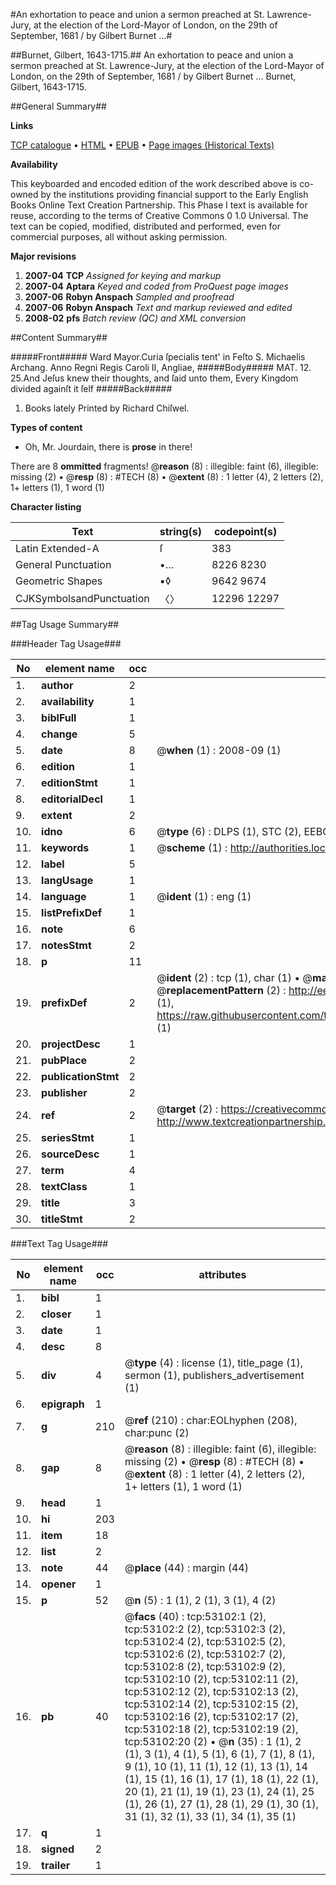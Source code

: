 #An exhortation to peace and union a sermon preached at St. Lawrence-Jury, at the election of the Lord-Mayor of London, on the 29th of September, 1681 / by Gilbert Burnet ...#

##Burnet, Gilbert, 1643-1715.##
An exhortation to peace and union a sermon preached at St. Lawrence-Jury, at the election of the Lord-Mayor of London, on the 29th of September, 1681 / by Gilbert Burnet ...
Burnet, Gilbert, 1643-1715.

##General Summary##

**Links**

[TCP catalogue](http://www.ota.ox.ac.uk/tcp/)  • 
[HTML](http://tei.it.ox.ac.uk/tcp/Texts-HTML/free/A69/A69658.html)  • 
[EPUB](http://tei.it.ox.ac.uk/tcp/Texts-EPUB/free/A69/A69658.epub) • 
[Page images (Historical Texts)](https://data.historicaltexts.jisc.ac.uk/view?pubId=eebo-12047039e&pageId=eebo-12047039e-53102-1)

**Availability**

This keyboarded and encoded edition of the
	       work described above is co-owned by the institutions
	       providing financial support to the Early English Books
	       Online Text Creation Partnership. This Phase I text is
	       available for reuse, according to the terms of Creative
	       Commons 0 1.0 Universal. The text can be copied,
	       modified, distributed and performed, even for
	       commercial purposes, all without asking permission.

**Major revisions**

1. __2007-04__ __TCP__ *Assigned for keying and markup*
1. __2007-04__ __Aptara__ *Keyed and coded from ProQuest page images*
1. __2007-06__ __Robyn Anspach__ *Sampled and proofread*
1. __2007-06__ __Robyn Anspach__ *Text and markup reviewed and edited*
1. __2008-02__ __pfs__ *Batch review (QC) and XML conversion*

##Content Summary##

#####Front#####
Ward Mayor.Curia ſpecialis tent' in Feſto S. Michaelis
Archang. Anno Regni Regis
Caroli II, Angliae,
#####Body#####
MAT. 12. 25.And Jeſus knew their thoughts, and ſaid unto them,
Every Kingdom divided againſt it ſelf
#####Back#####

1. Books lately Printed by Richard Chiſwel.

**Types of content**

  * Oh, Mr. Jourdain, there is **prose** in there!

There are 8 **ommitted** fragments! 
 @__reason__ (8) : illegible: faint (6), illegible: missing (2)  •  @__resp__ (8) : #TECH (8)  •  @__extent__ (8) : 1 letter (4), 2 letters (2), 1+ letters (1), 1 word (1)

**Character listing**


|Text|string(s)|codepoint(s)|
|---|---|---|
|Latin Extended-A|ſ|383|
|General Punctuation|•…|8226 8230|
|Geometric Shapes|▪◊|9642 9674|
|CJKSymbolsandPunctuation|〈〉|12296 12297|

##Tag Usage Summary##

###Header Tag Usage###

|No|element name|occ|attributes|
|---|---|---|---|
|1.|__author__|2||
|2.|__availability__|1||
|3.|__biblFull__|1||
|4.|__change__|5||
|5.|__date__|8| @__when__ (1) : 2008-09 (1)|
|6.|__edition__|1||
|7.|__editionStmt__|1||
|8.|__editorialDecl__|1||
|9.|__extent__|2||
|10.|__idno__|6| @__type__ (6) : DLPS (1), STC (2), EEBO-CITATION (1), OCLC (1), VID (1)|
|11.|__keywords__|1| @__scheme__ (1) : http://authorities.loc.gov/ (1)|
|12.|__label__|5||
|13.|__langUsage__|1||
|14.|__language__|1| @__ident__ (1) : eng (1)|
|15.|__listPrefixDef__|1||
|16.|__note__|6||
|17.|__notesStmt__|2||
|18.|__p__|11||
|19.|__prefixDef__|2| @__ident__ (2) : tcp (1), char (1)  •  @__matchPattern__ (2) : ([0-9\-]+):([0-9IVX]+) (1), (.+) (1)  •  @__replacementPattern__ (2) : http://eebo.chadwyck.com/downloadtiff?vid=$1&page=$2 (1), https://raw.githubusercontent.com/textcreationpartnership/Texts/master/tcpchars.xml#$1 (1)|
|20.|__projectDesc__|1||
|21.|__pubPlace__|2||
|22.|__publicationStmt__|2||
|23.|__publisher__|2||
|24.|__ref__|2| @__target__ (2) : https://creativecommons.org/publicdomain/zero/1.0/ (1), http://www.textcreationpartnership.org/docs/. (1)|
|25.|__seriesStmt__|1||
|26.|__sourceDesc__|1||
|27.|__term__|4||
|28.|__textClass__|1||
|29.|__title__|3||
|30.|__titleStmt__|2||


###Text Tag Usage###

|No|element name|occ|attributes|
|---|---|---|---|
|1.|__bibl__|1||
|2.|__closer__|1||
|3.|__date__|1||
|4.|__desc__|8||
|5.|__div__|4| @__type__ (4) : license (1), title_page (1), sermon (1), publishers_advertisement (1)|
|6.|__epigraph__|1||
|7.|__g__|210| @__ref__ (210) : char:EOLhyphen (208), char:punc (2)|
|8.|__gap__|8| @__reason__ (8) : illegible: faint (6), illegible: missing (2)  •  @__resp__ (8) : #TECH (8)  •  @__extent__ (8) : 1 letter (4), 2 letters (2), 1+ letters (1), 1 word (1)|
|9.|__head__|1||
|10.|__hi__|203||
|11.|__item__|18||
|12.|__list__|2||
|13.|__note__|44| @__place__ (44) : margin (44)|
|14.|__opener__|1||
|15.|__p__|52| @__n__ (5) : 1 (1), 2 (1), 3 (1), 4 (2)|
|16.|__pb__|40| @__facs__ (40) : tcp:53102:1 (2), tcp:53102:2 (2), tcp:53102:3 (2), tcp:53102:4 (2), tcp:53102:5 (2), tcp:53102:6 (2), tcp:53102:7 (2), tcp:53102:8 (2), tcp:53102:9 (2), tcp:53102:10 (2), tcp:53102:11 (2), tcp:53102:12 (2), tcp:53102:13 (2), tcp:53102:14 (2), tcp:53102:15 (2), tcp:53102:16 (2), tcp:53102:17 (2), tcp:53102:18 (2), tcp:53102:19 (2), tcp:53102:20 (2)  •  @__n__ (35) : 1 (1), 2 (1), 3 (1), 4 (1), 5 (1), 6 (1), 7 (1), 8 (1), 9 (1), 10 (1), 11 (1), 12 (1), 13 (1), 14 (1), 15 (1), 16 (1), 17 (1), 18 (1), 22 (1), 20 (1), 21 (1), 19 (1), 23 (1), 24 (1), 25 (1), 26 (1), 27 (1), 28 (1), 29 (1), 30 (1), 31 (1), 32 (1), 33 (1), 34 (1), 35 (1)|
|17.|__q__|1||
|18.|__signed__|2||
|19.|__trailer__|1||
